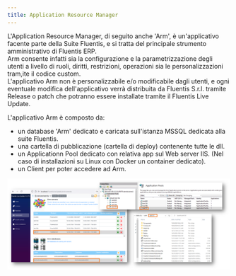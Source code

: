 ```yaml
---
title: Application Resource Manager
---
```


L'Application Resource Manager, di seguito anche 'Arm', è un'applicativo facente parte della Suite Fluentis, e si tratta del principale strumento amministrativo di Fluentis ERP.  
Arm consente infatti sia la configurazione e la parametrizzazione degli utenti a livello di ruoli, diritti, restrizioni, operazioni sia le personalizzazioni tram,ite il codice custom.  
L'applicativo Arm non è personalizzabile e/o modificabile dagli utenti, e ogni eventuale modifica dell'applicativo verrà distribuita da Fluentis S.r.l. tramite Release o patch che potranno essere installate tramite il Fluentis Live Update.  

L'applicativo Arm è composto da:

* un database 'Arm' dedicato e caricata sull'istanza MSSQL dedicata alla suite Fluentis.  
* una cartella di pubblicazione (cartella di deploy) contenente tutte le dll.
* un Applicationn Pool dedicato con relativa app sul Web server IIS. (Nel caso di installazioni su Linux con Docker un container dedicato).
* un Client per poter accedere ad Arm.

![alt text](image.png)

